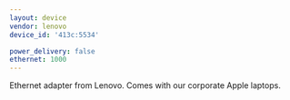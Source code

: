 ```yaml
---
layout: device
vendor: lenovo
device_id: '413c:5534'

power_delivery: false
ethernet: 1000
---
```


Ethernet adapter from Lenovo. Comes with our corporate Apple laptops.
